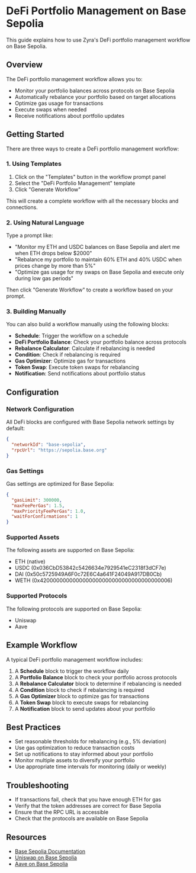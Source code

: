 # DeFi Portfolio Management on Base Sepolia

This guide explains how to use Zyra's DeFi portfolio management workflow on Base Sepolia.

## Overview

The DeFi portfolio management workflow allows you to:

- Monitor your portfolio balances across protocols on Base Sepolia
- Automatically rebalance your portfolio based on target allocations
- Optimize gas usage for transactions
- Execute swaps when needed
- Receive notifications about portfolio updates

## Getting Started

There are three ways to create a DeFi portfolio management workflow:

### 1. Using Templates

1. Click on the "Templates" button in the workflow prompt panel
2. Select the "DeFi Portfolio Management" template
3. Click "Generate Workflow"

This will create a complete workflow with all the necessary blocks and connections.

### 2. Using Natural Language

Type a prompt like:

- "Monitor my ETH and USDC balances on Base Sepolia and alert me when ETH drops below $2000"
- "Rebalance my portfolio to maintain 60% ETH and 40% USDC when prices change by more than 5%"
- "Optimize gas usage for my swaps on Base Sepolia and execute only during low gas periods"

Then click "Generate Workflow" to create a workflow based on your prompt.

### 3. Building Manually

You can also build a workflow manually using the following blocks:

- **Schedule**: Trigger the workflow on a schedule
- **DeFi Portfolio Balance**: Check your portfolio balance across protocols
- **Rebalance Calculator**: Calculate if rebalancing is needed
- **Condition**: Check if rebalancing is required
- **Gas Optimizer**: Optimize gas for transactions
- **Token Swap**: Execute token swaps for rebalancing
- **Notification**: Send notifications about portfolio status

## Configuration

### Network Configuration

All DeFi blocks are configured with Base Sepolia network settings by default:

```json
{
  "networkId": "base-sepolia",
  "rpcUrl": "https://sepolia.base.org"
}
```

### Gas Settings

Gas settings are optimized for Base Sepolia:

```json
{
  "gasLimit": 300000,
  "maxFeePerGas": 1.5,
  "maxPriorityFeePerGas": 1.0,
  "waitForConfirmations": 1
}
```

### Supported Assets

The following assets are supported on Base Sepolia:

- ETH (native)
- USDC (0x036CbD53842c5426634e7929541eC2318f3dCF7e)
- DAI (0x50c5725949A6F0c72E6C4a641F24049A917DB0Cb)
- WETH (0x4200000000000000000000000000000000000006)

### Supported Protocols

The following protocols are supported on Base Sepolia:

- Uniswap
- Aave

## Example Workflow

A typical DeFi portfolio management workflow includes:

1. A **Schedule** block to trigger the workflow daily
2. A **Portfolio Balance** block to check your portfolio across protocols
3. A **Rebalance Calculator** block to determine if rebalancing is needed
4. A **Condition** block to check if rebalancing is required
5. A **Gas Optimizer** block to optimize gas for transactions
6. A **Token Swap** block to execute swaps for rebalancing
7. A **Notification** block to send updates about your portfolio

## Best Practices

- Set reasonable thresholds for rebalancing (e.g., 5% deviation)
- Use gas optimization to reduce transaction costs
- Set up notifications to stay informed about your portfolio
- Monitor multiple assets to diversify your portfolio
- Use appropriate time intervals for monitoring (daily or weekly)

## Troubleshooting

- If transactions fail, check that you have enough ETH for gas
- Verify that the token addresses are correct for Base Sepolia
- Ensure that the RPC URL is accessible
- Check that the protocols are available on Base Sepolia

## Resources

- [Base Sepolia Documentation](https://docs.base.org/guides/basescan-sepolia)
- [Uniswap on Base Sepolia](https://docs.uniswap.org/concepts/protocol/integration-issues)
- [Aave on Base Sepolia](https://docs.aave.com/developers/deployed-contracts/testnet-addresses)
